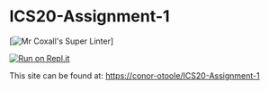 # ICS20-Assignment-1

[![Mr Coxall's Super Linter](https://github.com/conor-otoole/ICS20-Assignment-1/workflows/Mr%20Coxall's%20Super%20Linter/badge.svg)]

[![Run on Repl.it](https://github.com/conor-otoole/ICS20-Assignment-1)](https://repl.it/github/conor-otoole/ICS20-Assignment-1)

This site can be found at: [https://conor-otoole/ICS20-Assignment-1](https://conor-otoole/ICS20-Assignment-1)
